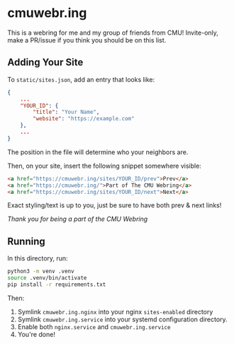 # cmuwebr.ing

This is a webring for me and my group of friends from CMU! Invite-only, make a
PR/issue if you think you should be on this list.

## Adding Your Site

To `static/sites.json`, add an entry that looks like:

```json
{
    ...
    "YOUR_ID": {
        "title": "Your Name",
        "website": "https://example.com"
    },
    ...
}
```

The position in the file will determine who your neighbors are.

Then, on your site, insert the following snippet somewhere visible:

```html
<a href="https://cmuwebr.ing/sites/YOUR_ID/prev">Prev</a>
<a href="https://cmuwebr.ing/">Part of The CMU Webring</a>
<a href="https://cmuwebr.ing/sites/YOUR_ID/next">Next</a>
```

Exact styling/text is up to you, just be sure to have both prev & next links!

_Thank you for being a part of the CMU Webring_

## Running

In this directory, run:

```bash
python3 -m venv .venv
source .venv/bin/activate
pip install -r requirements.txt
```

Then:

1. Symlink `cmuwebr.ing.nginx` into your nginx `sites-enabled` directory
2. Symlink `cmuwebr.ing.service` into your systemd configuration directory.
3. Enable both `nginx.service` and `cmuwebr.ing.service`
4. You're done!
